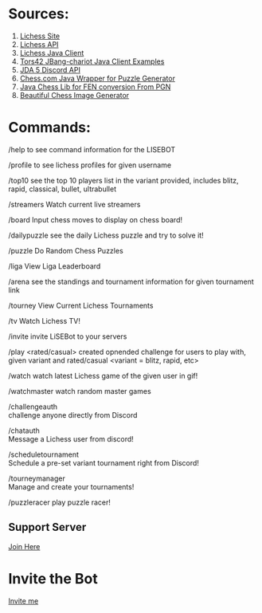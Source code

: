 
# Sources:

 1. [Lichess Site](https://lichess.org/) 
 2. [Lichess API](https://lichess.org/api) 
 3. [Lichess Java Client](https://github.com/tors42/chariot) 
 4. [Tors42 JBang-chariot Java Client Examples](https://github.com/tors42/jbang-chariot)
 5. [JDA 5 Discord API](https://github.com/DV8FromTheWorld/JDA)
 6. [Chess.com Java Wrapper for Puzzle Generator](https://github.com/sornerol/chess-com-pubapi-java-wrapper)
 7. [Java Chess Lib for FEN conversion From PGN](https://github.com/bhlangonijr/chesslib)
 8. [Beautiful Chess Image Generator](https://chessboardimage.com/)
 

# Commands:

 /help 
 to see command information for the LISEBOT

 /profile <Lichess username> 
 to see lichess profiles for given username

 /top10 <Lichess variant> 
 see the top 10 players list in the variant provided, includes blitz, rapid, classical, bullet, ultrabullet

 /streamers 
 Watch current live streamers

 /board <Moves> Input chess moves to display on chess board!

 /dailypuzzle 
 see the daily Lichess puzzle and try to solve it!

 /puzzle 
 Do Random Chess Puzzles

 /liga <Lichess Team> 
 View Liga Leaderboard 

 /arena <Lichess arena URL> 
 see the standings and tournament information for given tournament link

 /tourney
 View Current Lichess Tournaments
 
 /tv 
 Watch Lichess TV!

 /invite 
 invite LiSEBot to your servers

 /play <variant> <rated/casual> 
 created opnended challenge for users to play with, given variant and rated/casual <variant = blitz, rapid, etc>

 /watch <Lichess Username> 
 watch latest Lichess game of the given user in gif!

 /watchmaster 
 watch random master games
 
 /challengeauth  
 challenge anyone directly from Discord

 /chatauth  
 Message a Lichess user from discord!

 /scheduletournament  
 Schedule a pre-set variant tournament right from Discord!

 /tourneymanager  
 Manage and create your tournaments! 

 /puzzleracer 
 play puzzle racer! 


## Support Server
 
[Join Here](https://discord.gg/6GdGqwxBdW)

# Invite the Bot
[Invite me](https://discord.com/oauth2/authorize?client_id=930544707300393021&permissions=8&scope=bot%20applications.commands)



